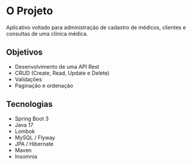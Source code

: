 # O Projeto

Aplicativo voltado para administração de cadastro de médicos, clientes e consultas de uma clínica médica.


## Objetivos

* Desenvolvimento de uma API Rest
* CRUD (Create, Read, Update e Delete)
* Validações
* Paginação e ordenação

## Tecnologias

* Spring Boot 3
* Java 17
* Lombok
* MySQL / Flyway
* JPA / Hibernate
* Maven
* Insomnia


